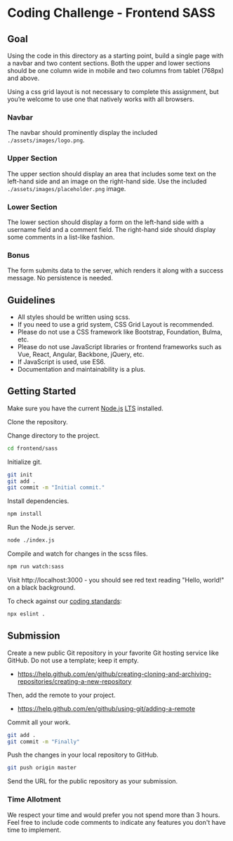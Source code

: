 # Coding Challenge - Frontend SASS

## Goal

Using the code in this directory as a starting point, build a single page with a navbar and two content sections.
Both the upper and lower sections should be one column wide in mobile and two columns from tablet (768px) and above.

Using a css grid layout is not necessary to complete this assignment, but you’re welcome to use one that natively
works with all browsers.

### Navbar

The navbar should prominently display the included `./assets/images/logo.png`.

### Upper Section

The upper section should display an area that includes some text on the left-hand side and an image on the right-hand
side. Use the included `./assets/images/placeholder.png` image.

### Lower Section

The lower section should display a form on the left-hand side with a username field and a comment field.
The right-hand side should display some comments in a list-like fashion.

### Bonus

The form submits data to the server, which renders it along with a success message. No persistence is needed.

## Guidelines

- All styles should be written using scss.
- If you need to use a grid system, CSS Grid Layout is recommended.
- Please do not use a CSS framework like Bootstrap, Foundation, Bulma, etc.
- Please do not use JavaScript libraries or frontend frameworks such as Vue, React, Angular, Backbone, jQuery, etc.
- If JavaScript is used, use ES6.
- Documentation and maintainability is a plus.

## Getting Started

Make sure you have the current [Node.js](https://nodejs.org/en/) [LTS](https://nodejs.org/en/about/releases/) installed.

Clone the repository.

Change directory to the project.

```bash
cd frontend/sass
```

Initialize git.

```bash
git init
git add .
git commit -m "Initial commit."
```

Install dependencies.

```bash
npm install
```

Run the Node.js server.

```bash
node ./index.js
```

Compile and watch for changes in the scss files.

```bash
npm run watch:sass
```

Visit http://localhost:3000 - you should see red text reading "Hello, world!" on a black background.

To check against our [coding standards](https://github.com/Kink-Com/eslint-config-kink):

```bash
npx eslint .
```

## Submission

Create a new public Git repository in your favorite Git hosting service like GitHub. Do not use a template; keep it empty.

- https://help.github.com/en/github/creating-cloning-and-archiving-repositories/creating-a-new-repository

Then, add the remote to your project.

- https://help.github.com/en/github/using-git/adding-a-remote

Commit all your work.

```bash
git add .
git commit -m "Finally"
```

Push the changes in your local repository to GitHub.

```bash
git push origin master
```

Send the URL for the public repository as your submission.

### Time Allotment

We respect your time and would prefer you not spend more than 3 hours. Feel free to include code comments to indicate
any features you don't have time to implement.

